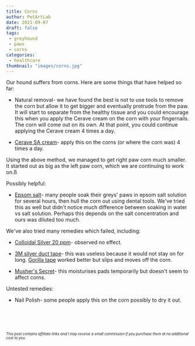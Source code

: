 ```yaml
---
title: Corns
author: PetArtLab
date: 2021-09-07
draft: false
tags:
 - greyhound
 - paws
 - corns
categories:
 - healthcare
thumbnail: "images/corns.jpg"
---
```


Our hound suffers from corns. Here are some things that have helped so far:

* Natural removal- we have found the best is not to use tools to remove the corn but allow it to get bigger and eventually protrude from the paw. It will start to separate from the healthy tissue and you could encourage this when you apply the Cerave cream on the corn with your fingernails. The corn will come out on its own. At that point, you could continue applying the Cerave cream 4 times a day.

* [Cerave SA cream](https://amzn.to/38PvoLn)- apply this on the corns (or where the corn was) 4 times a day.

Using the above method, we managed to get right paw corn much smaller. It started out as big as the left paw corn, which we are continuing to work on.ß

Possibly helpful:

* [Epsom salt](https://amzn.to/3yUR7w2)- many people soak their greys' paws in epsom salt solution for several hours, then hull the corn out using dental tools. We've tried this as well but didn't notice much difference between soaking in water vs salt solution. Perhaps this depends on the salt concentration and ours was diluted too much. 

We've also tried many remedies which failed, including:

* [Colloidal Silver 20 ppm](https://amzn.to/3yR1pNK)- observed no effect.

* [3M silver duct tape](https://amzn.to/2WViN6M)- this was useless because it would not stay on for long. [Gorilla tape](https://amzn.to/3yLL8K0) worked better but slips and moves off the corn. 

* [Musher's Secret](https://amzn.to/38RXplq)- this moisturises pads temporarily but doesn't seem to affect corns.

Untested remedies:

* Nail Polish- some people apply this on the corn possibly to dry it out. 

<br>


<br>


<br>



<sub><sup>_This post contains affiliate links and I may receive a small commission if you purchase them at no additional cost to you._</sup></sub>